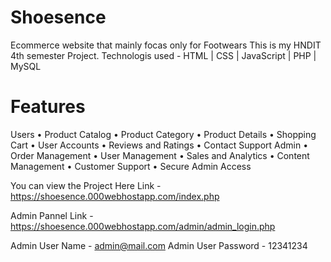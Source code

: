 # Shoesence
Ecommerce website that mainly focas only for Footwears
This is my HNDIT 4th semester Project.
Technologis used - HTML | CSS | JavaScript | PHP | MySQL

# Features 
Users
• Product Catalog
• Product Category
• Product Details
• Shopping Cart
• User Accounts
• Reviews and Ratings
• Contact Support
Admin
• Order Management
• User Management
• Sales and Analytics
• Content Management
• Customer Support
• Secure Admin Access

You can view the Project Here
Link - https://shoesence.000webhostapp.com/index.php

Admin Pannel 
Link - https://shoesence.000webhostapp.com/admin/admin_login.php

Admin User Name - admin@mail.com
Admin User Password - 12341234



